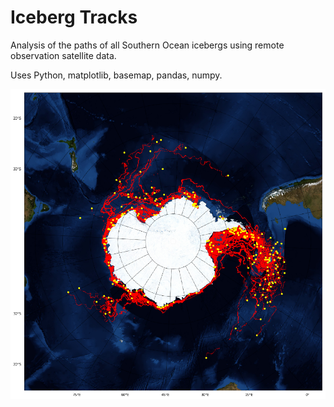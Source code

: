 # Iceberg Tracks

Analysis of the paths of all Southern Ocean icebergs using remote observation satellite data.

Uses Python, matplotlib, basemap, pandas, numpy.

<img src="paths.png" alt="Southern Ocean iceberg tracks" width="600px"/>
